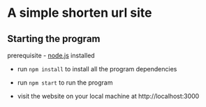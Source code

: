 # A simple shorten url site

## Starting the program

 prerequisite - [node.js](https://nodejs.org/en/) installed

- run ``` npm install ``` to install all the program dependencies

- run ``` npm start ``` to run the program

- visit the website on your local machine at http://localhost:3000